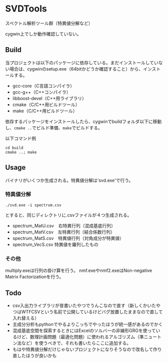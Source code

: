 # SVDTools

スペクトル解析ツール群（特異値分解など）

cygwin上でしか動作確認していない。

## Build

当プロジェクトは以下のパッケージに依存している。まだインストールしていない場合は、cygwinのsetup.exe（64bitかどうか確認すること）から、インストールする。

* gcc-core（C言語コンパイラ）
* gcc-g++（C++コンパイラ）
* libboost-devel（C++用ライブラリ）
* cmake（C/C++用ビルドツール）
* make（C/C++用ビルドツール）

依存するパッケージをインストールしたら、cygwinでbuildフォルダ以下に移動し、`cmake ..`でビルド準備、`make`でビルドする。

以下コマンド例

```
cd build
cmake ..; make
```


## Usage

バイナリがいくつか生成される。特異値分解は'svd.exe'で行う。


### 特異値分解

```
./svd.exe -i spectrum.csv
```

とすると、同じディレクトリに.csvファイルが４つ生成される。

* spectrum_MatU.csv　右特異行列（混成基底行列）
* spectrum_MatV.csv　左特異行列（結合係数行列）
* spectrum_MatS.csv　特異値行列（対角成分が特異値）
* spectrum_VecS.csv 特異値を羅列したもの


### その他

multiply.exeは行列の掛け算を行う。
nmf.exeやnmf2.exeはNon-negative Matrix Factorizationを行う。


## Todo

* csv入出力ライブラリが昔書いたやつでうんこなので直す（新しくかいたやつはWTFCSVという名前で公開しているけどバグ放置したままなので直して入れ替える）
* 主成分分析もpythonでやるよりこっちでやったほうが統一感があるのでかく
* 混成基底空間を探索するときにはExcelのソルバーの非線形GRGを使っているけど、数理計画問題（最適化問題）に使われるアルゴリズム（準ニュートン法など）を使うべきで、それも書いたらここに追加する。
* もはや特異値分解だけじゃないプロジェクトになりそうなので改名して作り直したほうが良いかも
